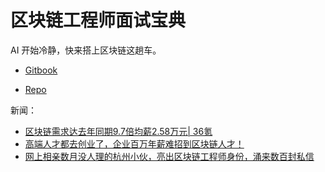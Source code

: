 # 区块链工程师面试宝典

AI 开始冷静，快来搭上区块链这趟车。

+ [Gitbook](https://www.gitbook.com/read/book/chrislinn/blockchain-cheatsheet)

+ [Repo](https://github.com/ChrisLinn/blockchain-cheatsheet)


新闻：
+ [区块链需求达去年同期9.7倍均薪2.58万元| 36氪](https://36kr.com/newsflashes/106819)
+ [高端人才都去创业了，企业百万年薪难招到区块链人才！](https://36kr.com/p/5116762.html)
+ [网上相亲数月没人理的杭州小伙，亮出区块链工程师身份，涌来数百封私信](https://zj.zjol.com.cn/news/861631.html)
